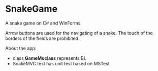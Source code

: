 # SnakeGame

A snake game on C# and WinForms.

Arrow buttons are used for the navigating of a snake. The touch of the borders of the fields are prohibited.

About the app:

* class **GameMoclass** represents BL
* SnakeMVC.test has unit test based on MSTest  